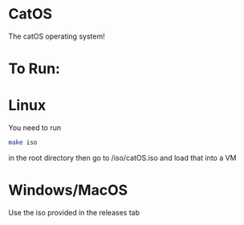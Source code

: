 # CatOS
The catOS operating system!


# To Run:
# Linux
You need to run
```bash
make iso
```
in the root directory then go to /iso/catOS.iso and load that into a VM
# Windows/MacOS
Use the iso provided in the releases tab